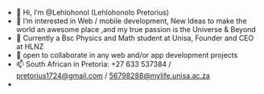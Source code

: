 - 👋 Hi, I’m @Lehlohonol (Lehlohonolo Pretorius)
- 👀 I’m interested in Web / mobile   development, New Ideas to make the world an awesome place ,and my true passion is the Universe & Beyond 
- 🌱 Currently a Bsc Physics and Math student at Unisa, Founder and CEO at HLNZ 
- 💞️ open to collaborate in any web and/or app development projects 
- 📫 South African in Pretoria: +27 633 537384 / pretorius1724@gmail.com / 56798288@mylife.unisa.ac.za
-  
<!---
Lehlohonol/Lehlohonol is a ✨ special ✨ repository because its `README.md` (this file) appears on your GitHub profile.
You can click the Preview link to take a look at your changes.
--->
